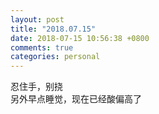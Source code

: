 ```yaml
---
layout: post
title: "2018.07.15"
date: 2018-07-15 10:56:38 +0800
comments: true
categories: personal
---
```

忍住手，别挠  
另外早点睡觉，现在已经酸偏高了
